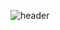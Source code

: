 ![header](https://capsule-render.vercel.app/api?type=wave&color=auto&height=300&section=header&text=kqjatjr%20&fontSize=90)

<!--
**kqjatjr/kqjatjr** is a ✨ _special_ ✨ repository because its `README.md` (this file) appears on your GitHub profile.

Here are some ideas to get you started:

- 🔭 I’m currently working on ...
- 🌱 I’m currently learning ...
- 👯 I’m looking to collaborate on ...
- 🤔 I’m looking for help with ...
- 💬 Ask me about ...
- 📫 How to reach me: ...
- 😄 Pronouns: ...
- ⚡ Fun fact: ...
-->
